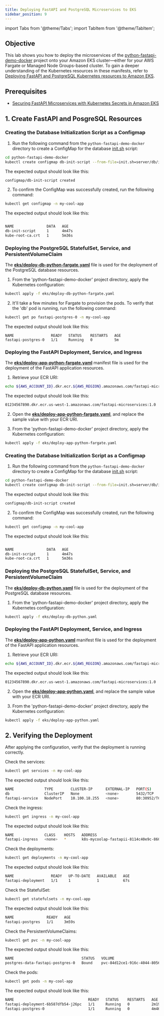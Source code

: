 ```yaml
---
title: Deploying FastAPI and PostgreSQL Microservices to EKS
sidebar_position: 9
---
```

import Tabs from '@theme/Tabs';
import TabItem from '@theme/TabItem';

## Objective

This lab shows you how to deploy the microservices of the [python-fastapi-demo-docker](https://github.com/aws-samples/python-fastapi-demo-docker) project onto your Amazon EKS cluster&mdash;either for your AWS Fargate or Managed Node Groups-based cluster. To gain a deeper understanding of the Kubernetes resources in these manifests, refer to [Deploying FastAPI and PostgreSQL Kubernetes resources to Amazon EKS](about-deploy.md).

## Prerequisites

- [Securing FastAPI Microservices with Kubernetes Secrets in Amazon EKS](./deploy-secrets.md)


## 1. Create FastAPI and PosgreSQL Resources
<Tabs>
  <TabItem value="Fargate" label="Fargate" default>

### Creating the Database Initialization Script as a Configmap

1. Run the following command from the `python-fastapi-demo-docker` directory to create a ConfigMap for the database [init.sh](https://github.com/aws-samples/python-fastapi-demo-docker/blob/main/server/db/init.sh) script:

```bash
cd python-fastapi-demo-docker
kubectl create configmap db-init-script --from-file=init.sh=server/db/init.sh -n my-cool-app
```

The expected output should look like this:

```bash
configmap/db-init-script created
```

2. To confirm the ConfigMap was successfully created, run the following command:

```bash
kubectl get configmap -n my-cool-app
```

The expected output should look like this:

```bash

NAME               DATA   AGE
db-init-script     1      4m47s
kube-root-ca.crt   1      5m36s
```
### Deploying the PostgreSQL StatefulSet, Service, and PersistentVolumeClaim

The **[eks/deploy-db-python-fargate.yaml](https://github.com/aws-samples/python-fastapi-demo-docker/blob/main/eks/deploy-db-python-fargate.yaml)** file is used for the deployment of the PostgreSQL database resources.

1. From the 'python-fastapi-demo-docker' project directory, apply the Kubernetes configuration:
```bash
kubectl apply -f eks/deploy-db-python-fargate.yaml
```

2. It'll take a few minutes for Fargate to provision the pods. To verify that the 'db' pod is running, run the following command:
```bash
kubectl get po fastapi-postgres-0 -n my-cool-app
```
The expected output should look like this:
```
NAME                 READY   STATUS    RESTARTS   AGE
fastapi-postgres-0   1/1     Running   0          5m
```

### Deploying the FastAPI Deployment, Service, and Ingress

The **[eks/deploy-app-python-fargate.yaml](https://github.com/aws-samples/python-fastapi-demo-docker/blob/main/eks/deploy-app-python-fargate.yaml)** manifest file is used for the deployment of the FastAPI application resources.

1. Retrieve your ECR URI:

```bash
echo ${AWS_ACCOUNT_ID}.dkr.ecr.${AWS_REGION}.amazonaws.com/fastapi-microservices:${IMAGE_VERSION}
```

The expected output should look like this:
```bash
01234567890.dkr.ecr.us-west-1.amazonaws.com/fastapi-microservices:1.0
```

2. Open the **[eks/deploy-app-python-fargate.yaml](https://github.com/aws-samples/python-fastapi-demo-docker/blob/main/eks/deploy-app-python-fargate.yaml)**, and replace the sample value with your ECR URI.

3. From the 'python-fastapi-demo-docker' project directory, apply the Kubernetes configuration:
```bash
kubectl apply -f eks/deploy-app-python-fargate.yaml
```
</TabItem>


<TabItem value="Managed Node Groups" label="Managed Node Groups">

### Creating the Database Initialization Script as a Configmap

1. Run the following command from the `python-fastapi-demo-docker` directory to create a ConfigMap for the database [init.sh](https://github.com/aws-samples/python-fastapi-demo-docker/blob/main/server/db/init.sh) script:

```bash
cd python-fastapi-demo-docker
kubectl create configmap db-init-script --from-file=init.sh=server/db/init.sh -n my-cool-app
```

The expected output should look like this:

```bash
configmap/db-init-script created
```

2. To confirm the ConfigMap was successfully created, run the following command:

```bash
kubectl get configmap -n my-cool-app
```

The expected output should look like this:

```bash

NAME               DATA   AGE
db-init-script     1      4m47s
kube-root-ca.crt   1      5m36s
```
### Deploying the PostgreSQL StatefulSet, Service, and PersistentVolumeClaim

The **[eks/deploy-db-python.yaml](https://github.com/aws-samples/python-fastapi-demo-docker/blob/main/eks/deploy-db-python.yaml)** file is used for the deployment of the PostgreSQL database resources.

1. From the 'python-fastapi-demo-docker' project directory, apply the Kubernetes configuration:
```bash
kubectl apply -f eks/deploy-db-python.yaml
```
### Deploying the FastAPI Deployment, Service, and Ingress
The **[eks/deploy-app-python.yaml](https://github.com/aws-samples/python-fastapi-demo-docker/blob/main/eks/deploy-app-python.yaml)** manifest file is used for the deployment of the FastAPI application resources. 

1. Retrieve your ECR URI:

```bash
echo ${AWS_ACCOUNT_ID}.dkr.ecr.${AWS_REGION}.amazonaws.com/fastapi-microservices:${IMAGE_VERSION}
```

The expected output should look like this:
```bash
01234567890.dkr.ecr.us-west-1.amazonaws.com/fastapi-microservices:1.0
```

2. Open the **[eks/deploy-app-python.yaml](https://github.com/aws-samples/python-fastapi-demo-docker/blob/main/eks/deploy-app-python.yaml)**, and replace the sample value with your ECR URI.

3. From the 'python-fastapi-demo-docker' project directory, apply the Kubernetes configuration:

```bash
kubectl apply -f eks/deploy-app-python.yaml
```

  </TabItem>
</Tabs>


## 2. Verifying the Deployment

After applying the configuration, verify that the deployment is running correctly.

Check the services:

```bash
kubectl get services -n my-cool-app
```

The expected output should look like this:

```bash
NAME              TYPE        CLUSTER-IP      EXTERNAL-IP   PORT(S)        AGE
db                ClusterIP   None            <none>        5432/TCP       2m48s
fastapi-service   NodePort    10.100.18.255   <none>        80:30952/TCP   21s
```

Check the ingress:

```bash
kubectl get ingress -n my-cool-app
```

The expected output should look like this:

```bash
NAME              CLASS    HOSTS   ADDRESS                                                                  PORTS   AGE
fastapi-ingress   <none>   *       k8s-mycoolap-fastapii-8114c40e9c-860636650.us-west-2.elb.amazonaws.com   80      3m17s
```

Check the deployments:

```bash
kubectl get deployments -n my-cool-app
```

The expected output should look like this:

```bash
NAME                 READY   UP-TO-DATE   AVAILABLE   AGE
fastapi-deployment   1/1     1            1           67s
```

Check the StatefulSet:

```bash
kubectl get statefulsets -n my-cool-app
```

The expected output should look like this:

```bash
NAME               READY   AGE
fastapi-postgres   1/1     3m59s
```

Check the PersistentVolumeClaims:

```bash
kubectl get pvc -n my-cool-app
```

The expected output should look like this:

```bash
NAME                               STATUS   VOLUME                                     CAPACITY   ACCESS MODES   STORAGECLASS   AGE
postgres-data-fastapi-postgres-0   Bound    pvc-84d12ce1-916c-4044-8056-94eb97e25ccd   1Gi        RWO            ebs-sc         4m12s
```

Check the pods:

```bash
kubectl get pods -n my-cool-app
```

The expected output should look like this:

```bash
NAME                                  READY   STATUS    RESTARTS   AGE
fastapi-deployment-6b587dfb54-j26pc   1/1     Running   0          2m19s
fastapi-postgres-0                    1/1     Running   0          4m46s
```